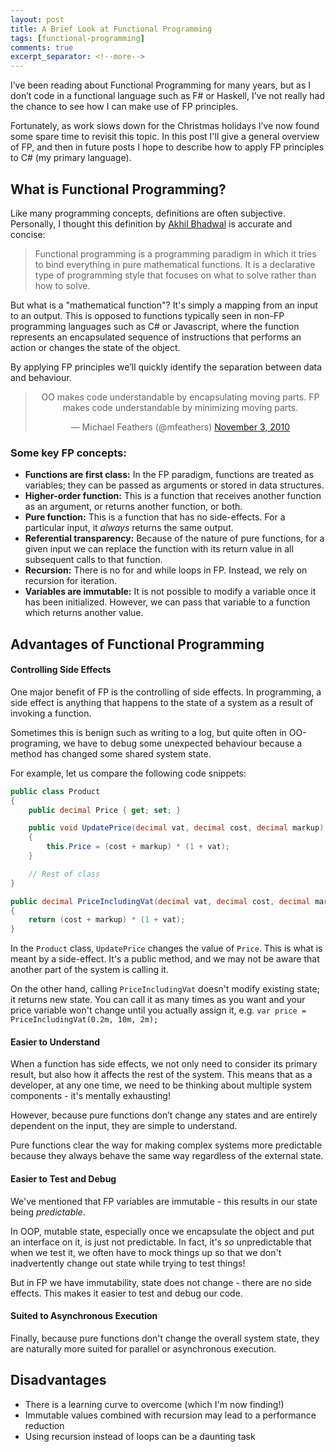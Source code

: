 ```yaml
---
layout: post
title: A Brief Look at Functional Programming
tags: [functional-programming]
comments: true
excerpt_separator: <!--more-->
---
```


I’ve been reading about Functional Programming for many years, but as I don’t code in a functional language such as F# or Haskell, I’ve not really had the chance to see how I can make use of FP principles.

Fortunately, as work slows down for the Christmas holidays I’ve now found some spare time to revisit this topic. In this post I'll give a general overview of FP, and then in future posts I hope to describe how to apply FP principles to C# (my primary language).

<!--more-->

## What is Functional Programming?

Like many programming concepts, definitions are often subjective. Personally, I thought this definition by [Akhil Bhadwal](https://hackr.io/blog/functional-programming) is accurate and concise:

> Functional programming is a programming paradigm in which it tries to bind everything in pure mathematical functions. It is a declarative type of programming style that focuses on what to solve rather than how to solve.

But what is a "mathematical function"? It's simply a mapping from an input to an output. This is opposed to functions typically seen in non-FP programming languages such as C# or Javascript, where the function represents an encapsulated sequence of instructions that performs an action or changes the state of the object.

By applying FP principles we’ll quickly identify the separation between data and behaviour.

<div align="center">
  <blockquote class="twitter-tweet" data-dnt="true" data-theme="light">
    <p lang="en" dir="ltr">
      OO makes code understandable by encapsulating moving parts. FP makes code understandable by minimizing moving parts.
    </p>
    &mdash; Michael Feathers (@mfeathers) <a href="https://twitter.com/mfeathers/status/29581296216?ref_src=twsrc%5Etfw">November 3, 2010</a>
  </blockquote>
  <script async src="https://platform.twitter.com/widgets.js" charset="utf-8"></script>
</div>


### Some key FP concepts:

- **Functions are first class:** In the FP paradigm, functions are treated as variables; they can be passed as arguments or stored in data structures. 
- **Higher-order function:** This is a function that receives another function as an argument, or returns another function, or both.
- **Pure function:** This is a function that has no side-effects. For a particular input, it *always* returns the same output.
- **Referential transparency:** Because of the nature of pure functions, for a given input we can replace the function with its return value in all subsequent calls to that function.
- **Recursion:** There is no for and while loops in FP. Instead, we rely on recursion for iteration.
- **Variables are immutable:** It is not possible to modify a variable once it has been initialized. However, we can pass that variable to a function which returns another value.


## Advantages of Functional Programming

#### Controlling Side Effects

One major benefit of FP is the controlling of side effects. In programming, a side effect is anything that happens to the state of a system as a result of invoking a function.

Sometimes this is benign such as writing to a log, but quite often in OO-programing, we have to debug some unexpected behaviour because a method has changed some shared system state.

For example, let us compare the following code snippets:

```c#
public class Product
{
    public decimal Price { get; set; }

    public void UpdatePrice(decimal vat, decimal cost, decimal markup)
    {
        this.Price = (cost + markup) * (1 + vat);
    }

    // Rest of class
}
```

```c#
public decimal PriceIncludingVat(decimal vat, decimal cost, decimal markup)
{
    return (cost + markup) * (1 + vat);
}
```

In the `Product` class, `UpdatePrice` changes the value of `Price`. This is what is meant by a side-effect. It's a public method, and we may not be aware that another part of the system is calling it.

On the other hand, calling `PriceIncludingVat` doesn't modify existing state; it returns new state. You can call it as many times as you want and your price variable won't change until you actually assign it, e.g. `var price = PriceIncludingVat(0.2m, 10m, 2m);`


#### Easier to Understand

When a function has side effects, we not only need to consider its primary result, but also how it affects the rest of the system. This means that as a developer, at any one time, we need to be thinking about multiple system components - it's mentally exhausting!

However, because pure functions don’t change any states and are entirely dependent on the input, they are simple to understand.

Pure functions clear the way for making complex systems more predictable because they always behave the same way regardless of the external state.


#### Easier to Test and Debug

We've mentioned that FP variables are immutable - this results in our state being *predictable*.

In OOP, mutable state, especially once we encapsulate the object and put an interface on it, is just not predictable. In fact, it's *so* unpredictable that when we test it, we often have to mock things up so that we don't inadvertently change out state while trying to test things!

But in FP we have immutability, state does not change - there are no side effects. This makes it easier to test and debug our code.


#### Suited to Asynchronous Execution

Finally, because pure functions don't change the overall system state, they are naturally more suited for parallel or asynchronous execution.


## Disadvantages

- There is a learning curve to overcome (which I'm now finding!)
- Immutable values combined with recursion may lead to a performance reduction
- Using recursion instead of loops can be a daunting task
